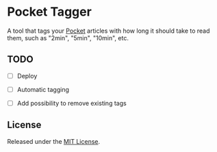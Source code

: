 # Pocket Tagger

A tool that tags your [Pocket](https://getpocket.com/) articles with how
long it should take to read them, such as "2min", "5min", "10min", etc.


## TODO

- [ ] Deploy
- [ ] Automatic tagging
- [ ] Add possibility to remove existing tags


## License

Released under the
[MIT License](http://www.opensource.org/licenses/MIT).
